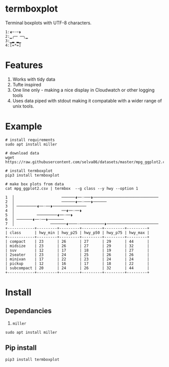 # termboxplot

Terminal boxplots with UTF-8 characters.

```
1:◖─◦─◗ 
2:▁╭─╴╶─╮▁ 
3:▁▂ ▂▁
4:[=*=] 
```

# Features

1. Works with tidy data
2. Tufte inspired
3. One line only - making a nice display in Cloudwatch or other logging tools
4. Uses data piped with stdout making it compatable with a wider range of unix tools.

# Example 

```
# install requirements
sudo apt install miller

# download data
wget https://raw.githubusercontent.com/selva86/datasets/master/mpg_ggplot2.csv

# install termboxplot
pip3 install termboxplot

# make box plots from data
cat mpg_ggplot2.csv | termbox  --g class --y hwy --option 1

1  │                     ──────◖──◦───◗─────────────────────────────
2  │                     ──────◖──◦───◗──────
3  │ ─────────◖──◦──◗───────────────
4  │                     ──◖──◦──◗
5  │          ─────────◖──◦──◗
6  │ ───────◖──◦──◗───────
7  │                ───────◖────◦───────────◗───────────────────────
+------------+---------+---------+---------+---------+---------+
| class      | hwy_min | hwy_p25 | hwy_p50 | hwy_p75 | hwy_max |
+------------+---------+---------+---------+---------+---------+
| compact    | 23      | 26      | 27      | 29      | 44      |
| midsize    | 23      | 26      | 27      | 29      | 32      |
| suv        | 12      | 17      | 18      | 19      | 27      |
| 2seater    | 23      | 24      | 25      | 26      | 26      |
| minivan    | 17      | 22      | 23      | 24      | 24      |
| pickup     | 12      | 16      | 17      | 18      | 22      |
| subcompact | 20      | 24      | 26      | 32      | 44      |
+------------+---------+---------+---------+---------+---------+
```

# Install

## Dependancies

1. `miller`

```
sudo apt install miller
```

## Pip install

```
pip3 install termboxplot
```

